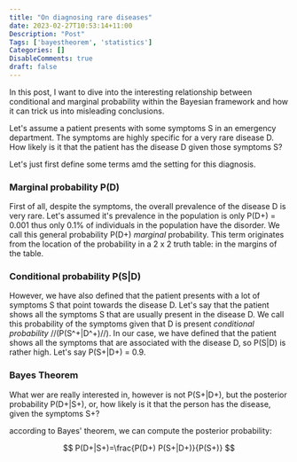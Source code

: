 ```yaml
---
title: "On diagnosing rare diseases"
date: 2023-02-27T10:53:14+11:00
Description: "Post"
Tags: ['bayestheorem', 'statistics']
Categories: []
DisableComments: true
draft: false
---
```


In this post, I want to dive into the interesting relationship between conditional and marginal probability within the Bayesian framework and how it can trick us into misleading conclusions.

Let's assume a patient presents with some symptoms S in an  emergency department. The symptoms are highly specific for a very rare disease D. How likely is it that the patient has the disease D given those symptoms S?

Let's just first define some terms amd the setting for this diagnosis.

### Marginal probability P(D)
First of all, despite the symptoms, the overall prevalence of the disease D is very rare. Let's assumed it's prevalence in the population is only P(D+) = 0.001 thus only 0.1% of individuals in the population have the disorder. We call this general probability  P(D+) *marginal* probability. This term originates from the location of the probability in a 2 x 2 truth table: in the margins of the table.

### Conditional probability P(S|D)

However, we have also defined that the patient presents with a lot of symptoms S that point towards the disease D.
Let's say that the patient shows all the symptoms S that are usually present in the disease D. We call this probability of the symptoms given that D is present *conditional probability* //(P(S^+|D^+)//). In our case, we have defined that the patient shows all the symptoms that are associated with the disease D, so P(S|D) is rather high. Let's say P(S+|D+) = 0.9.

### Bayes Theorem

What wer are really interested in, however is not P(S+|D+), but the posterior probability P(D+|S+), or, how likely is it that the person has the disease, given the symptoms S+?

according to Bayes' theorem, we can compute the posterior probability:

$$
P(D+|S+)=\frac{P(D+) P(S+|D+)}{P(S+)}
$$

